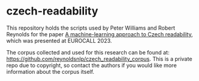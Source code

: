 # czech-readability
This repository holds the scripts used by Peter Williams and Robert Reynolds for the paper [A machine-learning approach to Czech readability](https://doi.org/10.4995/EuroCALL2023.2023.16991), which was presented at EUROCALL 2023.

The corpus collected and used for this research can be found at: https://github.com/reynoldsnlp/czech_readability_corpus. This is a private repo due to copyright, so contact the authors if you would like more information about the corpus itself.
